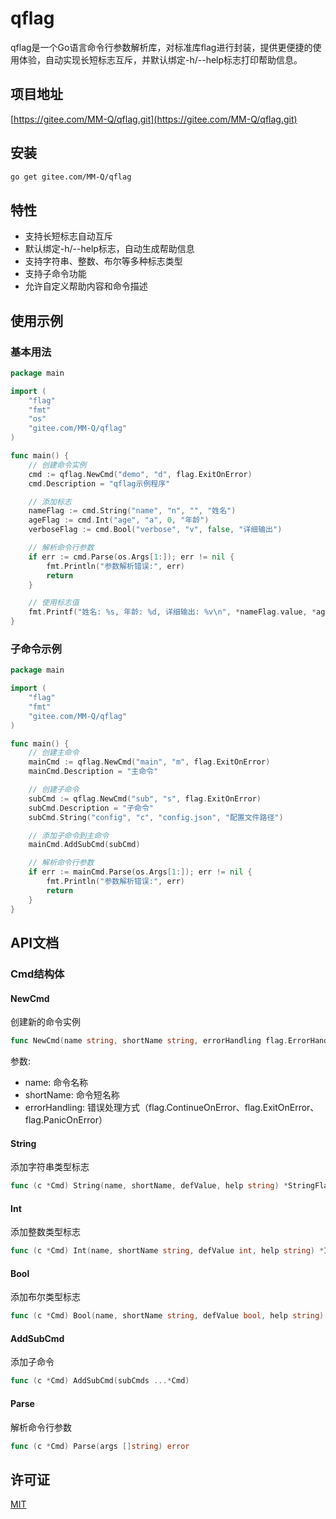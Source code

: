 # qflag

qflag是一个Go语言命令行参数解析库，对标准库flag进行封装，提供更便捷的使用体验，自动实现长短标志互斥，并默认绑定-h/--help标志打印帮助信息。

## 项目地址

[https://gitee.com/MM-Q/qflag.git](https://gitee.com/MM-Q/qflag.git)

## 安装

```bash
go get gitee.com/MM-Q/qflag
```

## 特性

- 支持长短标志自动互斥
- 默认绑定-h/--help标志，自动生成帮助信息
- 支持字符串、整数、布尔等多种标志类型
- 支持子命令功能
- 允许自定义帮助内容和命令描述

## 使用示例

### 基本用法

```go
package main

import (
	"flag"
	"fmt"
	"os"
	"gitee.com/MM-Q/qflag"
)

func main() {
	// 创建命令实例
	cmd := qflag.NewCmd("demo", "d", flag.ExitOnError)
	cmd.Description = "qflag示例程序"

	// 添加标志
	nameFlag := cmd.String("name", "n", "", "姓名")
	ageFlag := cmd.Int("age", "a", 0, "年龄")
	verboseFlag := cmd.Bool("verbose", "v", false, "详细输出")

	// 解析命令行参数
	if err := cmd.Parse(os.Args[1:]); err != nil {
		fmt.Println("参数解析错误:", err)
		return
	}

	// 使用标志值
	fmt.Printf("姓名: %s, 年龄: %d, 详细输出: %v\n", *nameFlag.value, *ageFlag.value, *verboseFlag.value)
}
```

### 子命令示例

```go
package main

import (
	"flag"
	"fmt"
	"gitee.com/MM-Q/qflag"
)

func main() {
	// 创建主命令
	mainCmd := qflag.NewCmd("main", "m", flag.ExitOnError)
	mainCmd.Description = "主命令"

	// 创建子命令
	subCmd := qflag.NewCmd("sub", "s", flag.ExitOnError)
	subCmd.Description = "子命令"
	subCmd.String("config", "c", "config.json", "配置文件路径")

	// 添加子命令到主命令
	mainCmd.AddSubCmd(subCmd)

	// 解析命令行参数
	if err := mainCmd.Parse(os.Args[1:]); err != nil {
		fmt.Println("参数解析错误:", err)
		return
	}
}
```

## API文档

### Cmd结构体

#### NewCmd

创建新的命令实例

```go
func NewCmd(name string, shortName string, errorHandling flag.ErrorHandling) *Cmd
```

参数:
- name: 命令名称
- shortName: 命令短名称
- errorHandling: 错误处理方式（flag.ContinueOnError、flag.ExitOnError、flag.PanicOnError）

#### String

添加字符串类型标志

```go
func (c *Cmd) String(name, shortName, defValue, help string) *StringFlag
```

#### Int

添加整数类型标志

```go
func (c *Cmd) Int(name, shortName string, defValue int, help string) *IntFlag
```

#### Bool

添加布尔类型标志

```go
func (c *Cmd) Bool(name, shortName string, defValue bool, help string) *BoolFlag
```

#### AddSubCmd

添加子命令

```go
func (c *Cmd) AddSubCmd(subCmds ...*Cmd)
```

#### Parse

解析命令行参数

```go
func (c *Cmd) Parse(args []string) error
```

## 许可证

[MIT](LICENSE)